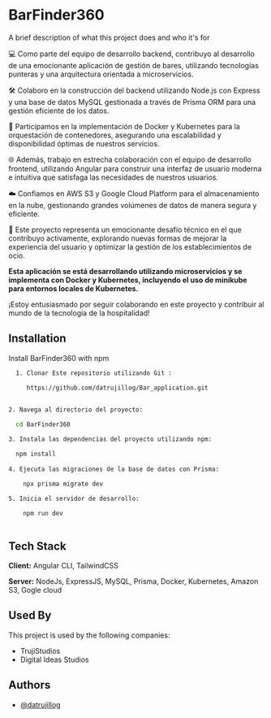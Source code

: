 # BarFinder360

A brief description of what this project does and who it's for

💻 Como parte del equipo de desarrollo backend, contribuyo al desarrollo de una emocionante aplicación de gestión de bares, utilizando tecnologías punteras y una arquitectura orientada a microservicios.

🛠️ Colaboro en la construcción del backend utilizando Node.js con Express y una base de datos MySQL gestionada a través de Prisma ORM para una gestión eficiente de los datos.

🔧 Participamos en la implementación de Docker y Kubernetes para la orquestación de contenedores, asegurando una escalabilidad y disponibilidad óptimas de nuestros servicios.

🌐 Además, trabajo en estrecha colaboración con el equipo de desarrollo frontend, utilizando Angular para construir una interfaz de usuario moderna e intuitiva que satisfaga las necesidades de nuestros usuarios.

☁️ Confiamos en AWS S3 y Google Cloud Platform para el almacenamiento en la nube, gestionando grandes volúmenes de datos de manera segura y eficiente.

🌟 Este proyecto representa un emocionante desafío técnico en el que contribuyo activamente, explorando nuevas formas de mejorar la experiencia del usuario y optimizar la gestión de los establecimientos de ocio.

**Esta aplicación se está desarrollando utilizando microservicios y se implementa con Docker y Kubernetes, incluyendo el uso de minikube para entornos locales de Kubernetes.**

¡Estoy entusiasmado por seguir colaborando en este proyecto y contribuir al mundo de la tecnología de la hospitalidad!

## Installation

Install BarFinder360 with npm

```bash
  1. Clonar Este repositorio utilizando Git :

     https://github.com/datrujillog/Bar_application.git

     
2. Navega al directorio del proyecto:

  cd BarFinder360

3. Instala las dependencias del proyecto utilizando npm:

  npm install 
  
4. Ejecuta las migraciones de la base de datos con Prisma:

    npx prisma migrate dev
    
5. Inicia el servidor de desarrollo:

    npm run dev



```
    
## Tech Stack

**Client:** Angular CLI, TailwindCSS

**Server:** NodeJs, ExpressJS, MySQL, Prisma, Docker, Kubernetes, Amazon S3, Gogle cloud


## Used By

This project is used by the following companies:

- TrujiStudios
- Digital Ideas Studios


## Authors

- [@datrujillog](https://www.github.com/datrujillog)


